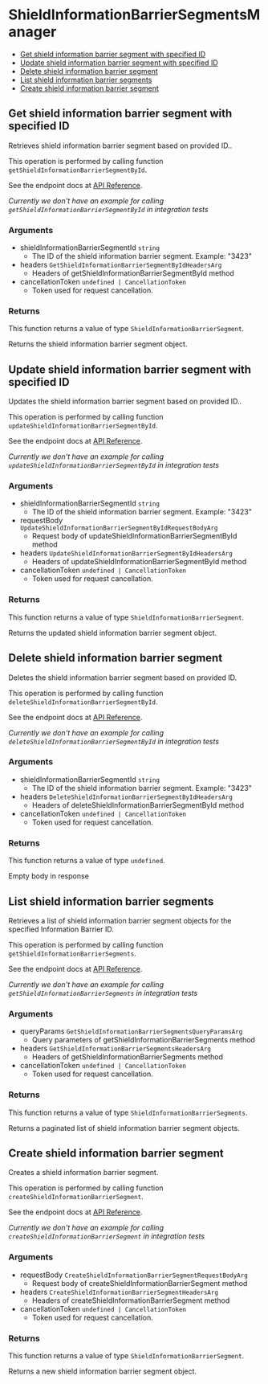# ShieldInformationBarrierSegmentsManager

- [Get shield information barrier segment with specified ID](#get-shield-information-barrier-segment-with-specified-id)
- [Update shield information barrier segment with specified ID](#update-shield-information-barrier-segment-with-specified-id)
- [Delete shield information barrier segment](#delete-shield-information-barrier-segment)
- [List shield information barrier segments](#list-shield-information-barrier-segments)
- [Create shield information barrier segment](#create-shield-information-barrier-segment)

## Get shield information barrier segment with specified ID

Retrieves shield information barrier segment based on provided ID..

This operation is performed by calling function `getShieldInformationBarrierSegmentById`.

See the endpoint docs at
[API Reference](https://developer.box.com/reference/get-shield-information-barrier-segments-id/).

_Currently we don't have an example for calling `getShieldInformationBarrierSegmentById` in integration tests_

### Arguments

- shieldInformationBarrierSegmentId `string`
  - The ID of the shield information barrier segment. Example: "3423"
- headers `GetShieldInformationBarrierSegmentByIdHeadersArg`
  - Headers of getShieldInformationBarrierSegmentById method
- cancellationToken `undefined | CancellationToken`
  - Token used for request cancellation.

### Returns

This function returns a value of type `ShieldInformationBarrierSegment`.

Returns the shield information barrier segment object.

## Update shield information barrier segment with specified ID

Updates the shield information barrier segment based on provided ID..

This operation is performed by calling function `updateShieldInformationBarrierSegmentById`.

See the endpoint docs at
[API Reference](https://developer.box.com/reference/put-shield-information-barrier-segments-id/).

_Currently we don't have an example for calling `updateShieldInformationBarrierSegmentById` in integration tests_

### Arguments

- shieldInformationBarrierSegmentId `string`
  - The ID of the shield information barrier segment. Example: "3423"
- requestBody `UpdateShieldInformationBarrierSegmentByIdRequestBodyArg`
  - Request body of updateShieldInformationBarrierSegmentById method
- headers `UpdateShieldInformationBarrierSegmentByIdHeadersArg`
  - Headers of updateShieldInformationBarrierSegmentById method
- cancellationToken `undefined | CancellationToken`
  - Token used for request cancellation.

### Returns

This function returns a value of type `ShieldInformationBarrierSegment`.

Returns the updated shield information barrier segment object.

## Delete shield information barrier segment

Deletes the shield information barrier segment
based on provided ID.

This operation is performed by calling function `deleteShieldInformationBarrierSegmentById`.

See the endpoint docs at
[API Reference](https://developer.box.com/reference/delete-shield-information-barrier-segments-id/).

_Currently we don't have an example for calling `deleteShieldInformationBarrierSegmentById` in integration tests_

### Arguments

- shieldInformationBarrierSegmentId `string`
  - The ID of the shield information barrier segment. Example: "3423"
- headers `DeleteShieldInformationBarrierSegmentByIdHeadersArg`
  - Headers of deleteShieldInformationBarrierSegmentById method
- cancellationToken `undefined | CancellationToken`
  - Token used for request cancellation.

### Returns

This function returns a value of type `undefined`.

Empty body in response

## List shield information barrier segments

Retrieves a list of shield information barrier segment objects
for the specified Information Barrier ID.

This operation is performed by calling function `getShieldInformationBarrierSegments`.

See the endpoint docs at
[API Reference](https://developer.box.com/reference/get-shield-information-barrier-segments/).

_Currently we don't have an example for calling `getShieldInformationBarrierSegments` in integration tests_

### Arguments

- queryParams `GetShieldInformationBarrierSegmentsQueryParamsArg`
  - Query parameters of getShieldInformationBarrierSegments method
- headers `GetShieldInformationBarrierSegmentsHeadersArg`
  - Headers of getShieldInformationBarrierSegments method
- cancellationToken `undefined | CancellationToken`
  - Token used for request cancellation.

### Returns

This function returns a value of type `ShieldInformationBarrierSegments`.

Returns a paginated list of shield information barrier segment objects.

## Create shield information barrier segment

Creates a shield information barrier segment.

This operation is performed by calling function `createShieldInformationBarrierSegment`.

See the endpoint docs at
[API Reference](https://developer.box.com/reference/post-shield-information-barrier-segments/).

_Currently we don't have an example for calling `createShieldInformationBarrierSegment` in integration tests_

### Arguments

- requestBody `CreateShieldInformationBarrierSegmentRequestBodyArg`
  - Request body of createShieldInformationBarrierSegment method
- headers `CreateShieldInformationBarrierSegmentHeadersArg`
  - Headers of createShieldInformationBarrierSegment method
- cancellationToken `undefined | CancellationToken`
  - Token used for request cancellation.

### Returns

This function returns a value of type `ShieldInformationBarrierSegment`.

Returns a new shield information barrier segment object.
